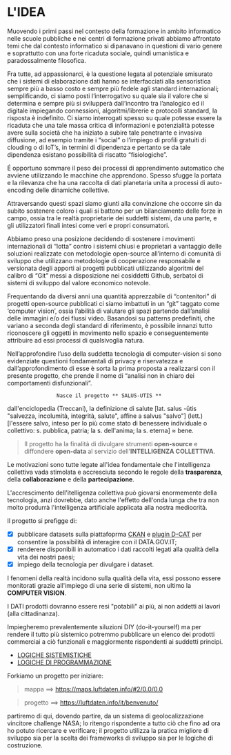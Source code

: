 # L'IDEA

  Muovendo i primi passi nel contesto della formazione in ambito informatico nelle scuole pubbliche e nei centri di formazione privati abbiamo affrontato temi che dal contesto informatico si dipanavano in questioni di vario genere e soprattutto con una forte ricaduta sociale, quindi umanistica e paradossalmente filosofica. 

  Fra tutte, ad appassionarci, è la questione legata al potenziale smisurato che i sistemi di elaborazione dati hanno se interfacciati alla sensoristica sempre più a basso costo e sempre più fedele agli standard internazionali; semplificando, ci siamo posti l’interrogativo su quale sia il valore che si determina e sempre più si svilupperà dall’incontro tra l’analogico ed il digitale impiegando connessioni, algoritmi/librerie e protocolli standard, la risposta è indefinito. Ci siamo interrogati spesso su quale potesse essere la ricaduta che una tale massa critica di informazioni e potenzialità potesse avere sulla  società che ha iniziato a subire tale penetrante e invasiva diffusione, ad esempio tramite i “social” o l’impiego di profili gratuiti di clouding o di IoT’s, in termini di dipendenza e pertanto se da tale dipendenza esistano possibilità di riscatto “fisiologiche”. 

  É opportuno sommare il peso dei processi di apprendimento automatico che avviene utilizzando le macchine che apprendono. Spesso sfugge la portata e la rilevanza che ha una raccolta di dati planetaria unita a processi di auto-encoding delle dinamiche collettive. 

  Attraversando questi spazi siamo giunti alla convinzione che occorre sin da subito sostenere coloro i quali si battono per un bilanciamento delle forze in campo, ossia tra le realtà proprietarie dei suddetti sistemi,  da una parte, e gli utilizzatori finali intesi come veri e propri consumatori.

  Abbiamo preso una posizione decidendo di sostenere i movimenti internazionali di “lotta” contro i sistemi chiusi e proprietari a vantaggio delle soluzioni realizzate con metodologie open-source all’interno di comunità di sviluppo che utilizzano metodologie di cooperazione responsabile e versionata degli apporti ai progetti pubblicati utilizzando algoritmi del calibro di “Git” messi a disposizione nei cosiddetti Github, serbatoi di sistemi di sviluppo dal valore economico notevole.  
	
  Frequentando da diversi anni una quantità apprezzabile di “contenitori” di progetti open-source pubblicati ci siamo imbattuti in un “git” taggato come ‘computer vision’, ossia l’abilità di valutare gli spazi partendo dall’analisi delle immagini e/o dei flussi video. Basandosi su patterns predefiniti, che variano a seconda degli standard di riferimento, è possibile innanzi tutto riconoscere gli oggetti in movimento nello spazio e conseguentemente attribuire ad essi processi di qualsivoglia natura.
	
  Nell’approfondire l’uso della suddetta tecnologia di computer-vision si sono evidenziate questioni fondamentali di privacy e riservatezza e dall’approfondimento di esse è sorta la prima proposta a realizzarsi con il presente progetto, che prende il nome di “analisi non in chiaro dei comportamenti disfunzionali”.

					Nasce il progetto ** SALUS-UTIS **

dall'enciclopedia (Treccani), la definizione di salute [lat. salus -ūtis "salvezza, incolumità, integrità, salute", affine a salvus "salvo"] (lett.) [l'essere salvo, inteso per lo più come stato di benessere individuale o collettivo: s. pubblica, patria; la s. dell'anima; la s. eterna] ≈ bene.

>Il progetto ha la finalità di divulgare strumenti **open-source** e diffondere **open-data** al servizio dell'**INTELLIGENZA COLLETTIVA**.

Le motivazioni sono tutte legate all'idea fondamentale che l'intelligenza collettiva vada stimolata e accresciuta secondo le regole della __trasparenza__, della __collaborazione__ e della __partecipazione__.

L'accrescimento dell'itelligenza collettiva può giovarsi enormemente della tecnologia, anzi dovrebbe, dato anche l'effetto dell'onda lunga che tra non molto produrrà l'intelligenza artificiale applicata alla nostra mediocrità.

Il progetto si prefigge di:
- [x] pubblicare datasets sulla piattafoprma [CKAN](https://ckan.org/) e [plugin D-CAT](https://www.dati.gov.it/content/ckan-datigovit) per consentire la possibilità di interagire con il DATA.GOV.IT;
- [x] renderere disponibili in automatico i dati raccolti legati alla qualità della vita dei nostri paesi;
- [x] impiego della tecnologia per divulgare i dataset.

I fenomeni della realtà incidono sulla qualità della vita, essi possono essere monitorati grazie all'impiego di una serie di sistemi, non ultimo la **COMPUTER VISION**. 

I DATI prodotti dovranno essere resi "potabili" ai più, ai non addetti ai lavori (alla cittadinanza).     

Impiegheremo prevalentemente siluzioni DIY (do-it-yourself) ma per rendere il tutto più sistemico potremmo pubblicare un elenco dei prodotti commerciai a ciò funzionali e maggiormente rispondenti ai suddetti principi.



- [LOGICHE SISTEMISTICHE](docs/sistemistica.md)
- [LOGICHE DI PROGRAMMAZIONE](docs/programmazione.md)                         
                             
                           

Forkiamo un progetto per iniziare:

>mappa ==>  https://maps.luftdaten.info/#2/0.0/0.0

>progetto ==> https://luftdaten.info/it/benvenuto/

partiremo di qui, dovendo partire, da un sistema di geolocalizzazione vincitore challenge NASA; lo ritengo rispondente a tutto ciò che fino ad ora ho potuto ricercare e verificare; il progetto utilizza la pratica migliore di sviluppo sia per la scelta dei frameworks di sviluppo sia per le logiche di costruzione. 
 
